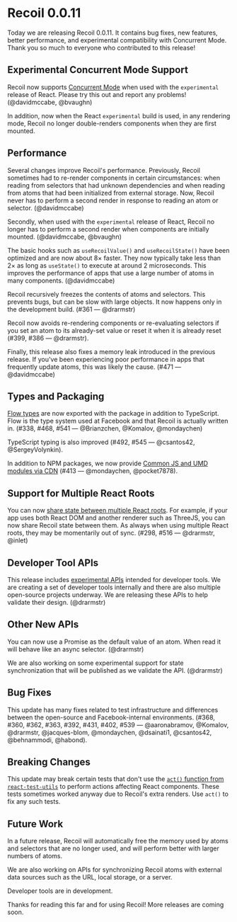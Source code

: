 # Recoil 0.0.11

Today we are releasing Recoil 0.0.11. It contains bug fixes, new features, better performance, and experimental compatibility with Concurrent Mode. Thank you so much to everyone who contributed to this release!

## Experimental Concurrent Mode Support

Recoil now supports [Concurrent Mode](https://reactjs.org/docs/concurrent-mode-intro.html) when used with the `experimental` release of React. Please try this out and report any problems! (@davidmccabe, @bvaughn)

In addition, now when the React `experimental` build is used, in any rendering mode, Recoil no longer double-renders components when they are first mounted.

## Performance

Several changes improve Recoil's performance. Previously, Recoil sometimes had to re-render components in certain circumstances: when reading from selectors that had unknown dependencies and when reading from atoms that had been initialized from external storage. Now, Recoil never has to perform a second render in response to reading an atom or selector. (@davidmccabe)

Secondly, when used with the `experimental` release of React, Recoil no longer has to perform a second render when components are initially mounted. (@davidmccabe, @bvaughn)

The basic hooks such as `useRecoilValue()` and `useRecoilState()` have been optimized and are now about 8&#215; faster. They now typically take less than 2&#215; as long as `useState()` to execute at around 2 microseconds. This improves the performance of apps that use a large number of atoms in many components. (@davidmccabe)

Recoil recursively freezes the contents of atoms and selectors. This prevents bugs, but can be slow with large objects. It now happens only in the development build. (#361 &#8212; @drarmstr)

Recoil now avoids re-rendering components or re-evaluating selectors if you set an atom to its already-set value or reset it when it is already reset (#399, #386 &#8212; @drarmstr).

Finally, this release also fixes a memory leak introduced in the previous release. If you've been experiencing poor performance in apps that frequently update atoms, this was likely the cause. (#471 &#8212; @davidmccabe)

## Types and Packaging

[Flow types](https://flow.org/) are now exported with the package in addition to TypeScript. Flow is the type system used at Facebook and that Recoil is actually written in. (#338, #468, #541 &#8212; @Brianzchen, @Komalov, @mondaychen)

TypeScript typing is also improved (#492, #545 &#8212; @csantos42, @SergeyVolynkin).

In addition to NPM packages, we now provide [Common JS and UMD modules via CDN](/docs/introduction/installation#cdn) (#413 &#8212; @mondaychen, @pocket7878).

## Support for Multiple React Roots

You can now [share state between multiple React roots](/docs/api-reference/core/useRecoilBridgeAcrossReactRoots).  For example, if your app uses both React DOM and another renderer such as ThreeJS, you can now share Recoil state between them. As always when using multiple React roots, they may be momentarily out of sync. (#298, #516 &#8212; @drarmstr, @inlet)

## Developer Tool APIs

This release includes [experimental APIs](/docs/api-reference/core/Snapshot#developer-tools) intended for developer tools. We are creating a set of developer tools internally and there are also multiple open-source projects underway. We are releasing these APIs to help validate their design. (@drarmstr)

## Other New APIs

You can now use a Promise as the default value of an atom. When read it will behave like an async selector. (@drarmstr)

We are also working on some experimental support for state synchronization that will be published as we validate the API. (@drarmstr)

## Bug Fixes

This update has many fixes related to test infrastructure and differences between the open-source and Facebook-internal environments. (#368, #360, #362, #363, #392, #431, #402, #539 &#8212; @aaronabramov, @Komalov, @drarmstr, @jacques-blom, @mondaychen, @dsainati1, @csantos42, @behnammodi, @habond).

## Breaking Changes

This update may break certain tests that don't use the [`act()` function from `react-test-utils`](https://reactjs.org/docs/test-utils.html#act) to perform actions affecting React components. These tests sometimes worked anyway due to Recoil's extra renders. Use `act()` to fix any such tests.

## Future Work

In a future release, Recoil will automatically free the memory used by atoms and selectors that are no longer used, and will perform better with larger numbers of atoms.

We are also working on APIs for synchronizing Recoil atoms with external data sources such as the URL, local storage, or a server.

Developer tools are in development.

Thanks for reading this far and for using Recoil!  More releases are coming soon.
